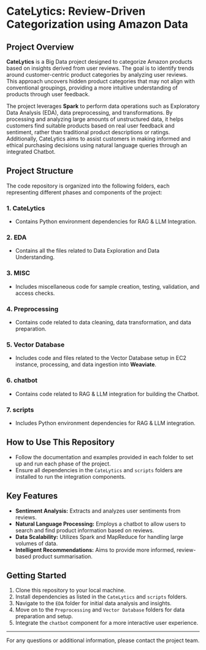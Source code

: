 # CateLytics: Review-Driven Categorization using Amazon Data

## Project Overview
**CateLytics** is a Big Data project designed to categorize Amazon products based on insights derived from user reviews. The goal is to identify trends around customer-centric product categories by analyzing user reviews. This approach uncovers hidden product categories that may not align with conventional groupings, providing a more intuitive understanding of products through user feedback.

The project leverages **Spark** to perform data operations such as Exploratory Data Analysis (EDA), data preprocessing, and transformations. By processing and analyzing large amounts of unstructured data, it helps customers find suitable products based on real user feedback and sentiment, rather than traditional product descriptions or ratings. Additionally, CateLytics aims to assist customers in making informed and ethical purchasing decisions using natural language queries through an integrated Chatbot.

## Project Structure

The code repository is organized into the following folders, each representing different phases and components of the project:

### 1. **CateLytics**
- Contains Python environment dependencies for RAG & LLM Integration.

### 2. **EDA**
- Contains all the files related to Data Exploration and Data Understanding.

### 3. **MISC**
- Includes miscellaneous code for sample creation, testing, validation, and access checks.

### 4. **Preprocessing**
- Contains code related to data cleaning, data transformation, and data preparation.

### 5. **Vector Database**
- Includes code and files related to the Vector Database setup in EC2 instance, processing, and data ingestion into **Weaviate**.

### 6. **chatbot**
- Contains code related to RAG & LLM integration for building the Chatbot.

### 7. **scripts**
- Includes Python environment dependencies for RAG & LLM integration.

## How to Use This Repository
- Follow the documentation and examples provided in each folder to set up and run each phase of the project.
- Ensure all dependencies in the `CateLytics` and `scripts` folders are installed to run the integration components.

## Key Features
- **Sentiment Analysis:** Extracts and analyzes user sentiments from reviews.
- **Natural Language Processing:** Employs a chatbot to allow users to search and find product information based on reviews.
- **Data Scalability:** Utilizes Spark and MapReduce for handling large volumes of data.
- **Intelligent Recommendations:** Aims to provide more informed, review-based product summarisation.

## Getting Started
1. Clone this repository to your local machine.
2. Install dependencies as listed in the `CateLytics` and `scripts` folders.
3. Navigate to the `EDA` folder for initial data analysis and insights.
4. Move on to the `Preprocessing` and `Vector Database` folders for data preparation and setup.
5. Integrate the `chatbot` component for a more interactive user experience.

---

For any questions or additional information, please contact the project team.
